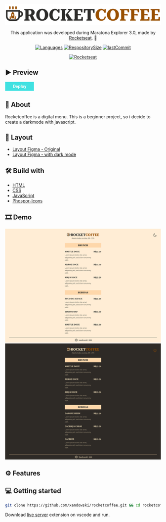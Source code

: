 <div align="center">

<h1></h1>
<img align="" width="" src="src/assets/logo-github.svg">

This application was developed during Maratona Explorer 3.0, made by [Rocketseat](https://rocketseat.com.br/). 🚀

</div>

<div align="center">

[![Languages](https://img.shields.io/github/languages/count/xandowski/feedget?color=995000)]()
[![RespositorySize](https://img.shields.io/github/repo-size/xandowski/feedget?color=995000)]()
[![lastCommit](https://img.shields.io/github/last-commit/xandowski/feedget?color=995000)]()

[![Rocketseat](https://badgen.net/discord/members/Rocketseat?color=995000)](https://discord.gg/rocketseat)
</div>

## ▶ Preview

[![button](src/assets/button.png)]()

## 📃 About

Rocketcoffee is a digital menu. This is a beginner project, so i decide to create a darkmode with javascript.

## 🎨 Layout

- [Layout Figma - Original](https://www.figma.com/community/file/1138209866997102496)
- [Layout Figma - with dark mode](https://www.figma.com/file/WtUcuq9qzh5Iz2GmKAJi1x/RocketCoffee-(Community)?node-id=508%3A2)

## 🛠 Build with

- [HTML]()
- [CSS]()
- [JavaScript](https://tailwindcss.com/)
- [Phospor-Icons](https://nodejs.org/en/)

## 🎞 Demo

<img src="src/assets/tela.svg">
<img src="src/assets/tela-dark.svg">

## ⚙ Features



## 💻 Getting started

```sh
git clone https://github.com/xandowski/rocketcoffee.git && cd rocketcoffee
```

Download [live server](https://marketplace.visualstudio.com/items?itemName=ritwickdey.LiveServer) extension on vscode and run.
